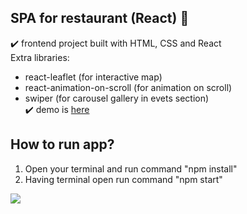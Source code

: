 ## SPA for restaurant (React) :spaghetti:

:heavy_check_mark: frontend project built with HTML, CSS and React </br>
Extra libraries: 
- react-leaflet (for interactive map)
- react-animation-on-scroll (for animation on scroll)
- swiper (for carousel gallery in evets section)</br>
:heavy_check_mark: demo is [here](https://blossomingiris.github.io/my-react-restaurant/)</br>

## How to run app?
1. Open your terminal and run command "npm install"
3. Having terminal open run command "npm start"

<img src="https://user-images.githubusercontent.com/102720711/187640321-d2f07bed-87c5-4cce-b33a-c1819b15090a.png"/> 
